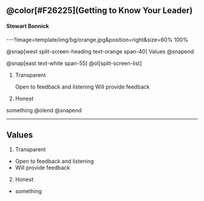 

## @color[#F26225](Getting to Know Your Leader)
#### Stewart Bonnick

---?image=template/img/bg/orange.jpg&position=right&size=60% 100%

@snap[west split-screen-heading text-orange span-40]
Values
@snapend

@snap[east text-white span-55]
@ol[split-screen-list]
1. Transparent

   Open to feedback and listening
   Will provide feedback

2. Honest

  something
@olend
@snapend

---

## Values

1. Transparent
  * Open to feedback and listening
  * Will provide feedback
2. Honest
  * something
